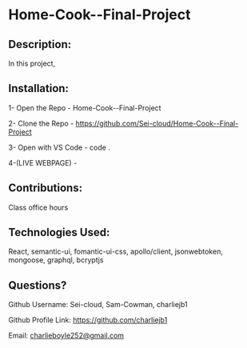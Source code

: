 # Home-Cook--Final-Project

 ## Description: 

In this project,  


 ## Installation: 

 1- Open the Repo - Home-Cook--Final-Project
 
 2- Clone the Repo - https://github.com/Sei-cloud/Home-Cook--Final-Project

 3- Open with VS Code - code .

 4-(LIVE WEBPAGE) - 

 ## Contributions: 
 
 Class office hours 

 ## Technologies Used:

 React, semantic-ui, fomantic-ui-css, apollo/client, jsonwebtoken, mongoose, graphql, bcryptjs

 ## Questions?

  Github Username: Sei-cloud, Sam-Cowman, charliejb1
  
  Github Profile Link: https://github.com/charliejb1
  
  Email: charlieboyle252@gmail.com
  

